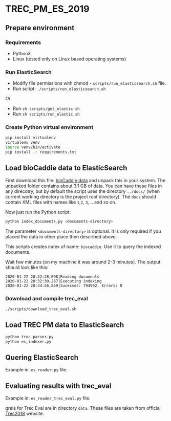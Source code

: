 # TREC_PM_ES_2019
## Prepare environment
### Requirements

* Python3
* Linux (tested only on Linux based operating systems)

### Run ElasticSearch

* Modify file permissions with chmod - `scripts/run_elasticsearch.sh` file.
* Run script: `./scripts/run_elasticsearch.sh`

*Or*

* Run `sh scripts/get_elastic.sh`
* Run `sh scripts/run_elastic.sh`

### Create Python virtual environment

```bash
pip install virtualenv
virtualenv venv
source venv/bin/activate
pip install -r requirements.txt
```

## Load bioCaddie data to ElasticSearch

First download this file: [bioCaddie data](https://drive.google.com/open?id=1dnOAgOd_-IC2flZBXMJm0STPy9SATbd2) and unpack this in your system. The unpacked folder contains about 3.1 GB of data. You can have these files in any direcotry, but by default the script uses the directory `../docs/` (when current working directory is the project root directory). The `docs` should contain XML files with names like `1`,`2`, `3`,... and so on. 

Now just run the Python script:
```bash
python index_documents.py <documents-directory>
```
The parameter `<documents-directory>` is optional. It is only required if you placed the data in other place then described above.

This scripts creates index of name: `biocaddie`. Use it to query the indexed documents.

Wait few minutes (on my machine it was around 2-3 minutes). The output should look like this:
```
2020-01-22 20:32:28,098|Reading documents
2020-01-22 20:32:30,267|Executing indexing
2020-01-22 20:34:46,869|Sucesses: 794992, Errors: 0
```

### Download and compile trec_eval

```bash
./scripts/download_trec_eval.sh
```

## Load TREC PM data to ElasticSearch

```bash
python trec_parser.py
python es_indexer.py
```

## Quering ElasticSearch

Example in: `es_reader.py` file.

## Evaluating results with trec_eval

Example in: `es_reader_trec_eval.py` file.

qrels for Trec Eval are in directory `data`. 
These files are taken from official [Trec2018](https://trec.nist.gov/data/precmed2018.html) website.
